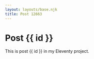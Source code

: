 ```yaml
---
layout: layouts/base.njk
title: Post 12663
---
```


# Post {{ id }}

This is post {{ id }} in my Eleventy project.
